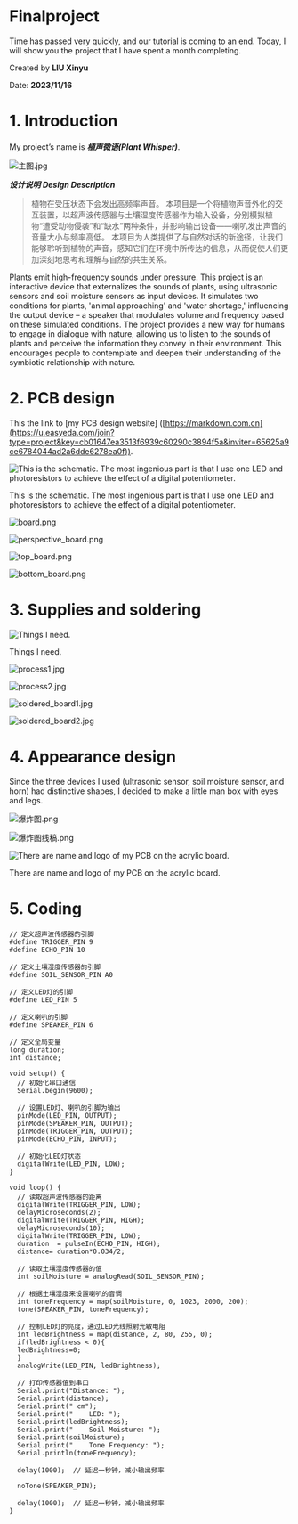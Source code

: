 # Finalproject

Time has passed very quickly, and our tutorial is coming to an end. Today, I will show you the project that I have spent a month completing.

Created by **LIU Xinyu**

Date: **2023/11/16**

# 1. Introduction

My project’s name is ***植声微语(Plant Whisper)***.

![主图.jpg](./images/mainpic.jpg)

***设计说明***  ***Design Description***

> 植物在受压状态下会发出高频率声音。
本项目是一个将植物声音外化的交互装置，以超声波传感器与土壤湿度传感器作为输入设备，分别模拟植物“遭受动物侵袭”和“缺水”两种条件，并影响输出设备——喇叭发出声音的音量大小与频率高低。
本项目为人类提供了与自然对话的新途径，让我们能够聆听到植物的声音，感知它们在环境中所传达的信息，从而促使人们更加深刻地思考和理解与自然的共生关系。

Plants emit high-frequency sounds under pressure.
This project is an interactive device that externalizes the sounds of plants, using ultrasonic sensors and soil moisture sensors as input devices. It simulates two conditions for plants, 'animal approaching' and 'water shortage,' influencing the output device – a speaker that modulates volume and frequency based on these simulated conditions.
The project provides a new way for humans to engage in dialogue with nature, allowing us to listen to the sounds of plants and perceive the information they convey in their environment. This encourages people to contemplate and deepen their understanding of the symbiotic relationship with nature.
> 

# 2. PCB design

This the link to [my PCB design website] ([https://markdown.com.cn](https://u.easyeda.com/join?type=project&key=cb01647ea3513f6939c60290c3894f5a&inviter=65625a9ce6784044ad2a6dde6278ea0f)).

![This is the schematic. The most ingenious part is that I use one LED and photoresistors to achieve the effect of a digital potentiometer.](./images/schematic.png)

This is the schematic. The most ingenious part is that I use one LED and photoresistors to achieve the effect of a digital potentiometer.

![board.png](./images/board.png)

![perspective_board.png](./images/perspective_board.png)

![top_board.png](./images/top_board.png)

![bottom_board.png](./images/bottom_board.png)

# 3. Supplies and soldering

![Things I need.](./images/things.jpg)

Things I need.

![process1.jpg](./images/process1.jpg)

![process2.jpg](./images/process2.jpg)

![soldered_board1.jpg](./images/soldered_board1.jpg)

![soldered_board2.jpg](./images/soldered_board2.jpg)

# 4. Appearance design

Since the three devices I used (ultrasonic sensor, soil moisture sensor, and horn) had distinctive shapes, I decided to make a little man box with eyes and legs.

![爆炸图.png](./images/exploded_diagram.png)

![爆炸图线稿.png](./images/exploded_diagram_line.png)

![There are name and logo of my PCB on the acrylic board.](./images/acrylic.jpg)

There are name and logo of my PCB on the acrylic board.

# 5. Coding

```arduino
// 定义超声波传感器的引脚
#define TRIGGER_PIN 9
#define ECHO_PIN 10

// 定义土壤湿度传感器的引脚
#define SOIL_SENSOR_PIN A0

// 定义LED灯的引脚
#define LED_PIN 5

// 定义喇叭的引脚
#define SPEAKER_PIN 6

// 定义全局变量
long duration;
int distance;

void setup() {
  // 初始化串口通信
  Serial.begin(9600);

  // 设置LED灯、喇叭的引脚为输出
  pinMode(LED_PIN, OUTPUT);
  pinMode(SPEAKER_PIN, OUTPUT);
  pinMode(TRIGGER_PIN, OUTPUT);
  pinMode(ECHO_PIN, INPUT);
  
  // 初始化LED灯状态
  digitalWrite(LED_PIN, LOW);
}

void loop() {
  // 读取超声波传感器的距离
  digitalWrite(TRIGGER_PIN, LOW);
  delayMicroseconds(2);
  digitalWrite(TRIGGER_PIN, HIGH);
  delayMicroseconds(10);
  digitalWrite(TRIGGER_PIN, LOW);
  duration  = pulseIn(ECHO_PIN, HIGH);
  distance= duration*0.034/2;

  // 读取土壤湿度传感器的值
  int soilMoisture = analogRead(SOIL_SENSOR_PIN);

  // 根据土壤湿度来设置喇叭的音调
  int toneFrequency = map(soilMoisture, 0, 1023, 2000, 200);
  tone(SPEAKER_PIN, toneFrequency);

  // 控制LED灯的亮度，通过LED光线照射光敏电阻
  int ledBrightness = map(distance, 2, 80, 255, 0);
  if(ledBrightness < 0){
  ledBrightness=0;
  }
  analogWrite(LED_PIN, ledBrightness);

  // 打印传感器值到串口
  Serial.print("Distance: ");
  Serial.print(distance);
  Serial.print(" cm");
  Serial.print("    LED: ");
  Serial.print(ledBrightness);
  Serial.print("    Soil Moisture: ");
  Serial.print(soilMoisture);
  Serial.print("    Tone Frequency: ");
  Serial.println(toneFrequency);

  delay(1000);  // 延迟一秒钟，减小输出频率

  noTone(SPEAKER_PIN);

  delay(1000);  // 延迟一秒钟，减小输出频率
}
```
